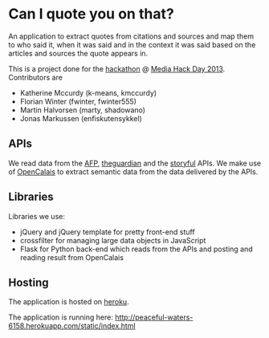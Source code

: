 Can I quote you on that?
========================

An application to extract quotes from citations and sources and map them to who said it, when it was said and in the context it was said based on the articles and sources the quote appears in.

This is a project done for the [hackathon](https://www.hackerleague.org/hackathons/wan-ifra-media-hack-day) @ [Media Hack Day 2013](http://www.mediahackday.com/ "#mdh2013").
Contributors are
  * Katherine Mccurdy (k-means, kmccurdy)
  * Florian Winter (fwinter, fwinter555)
  * Martin Halvorsen (marty, shadowano)
  * Jonas Markussen (enfiskutensykkel)

APIs
----

We read data from the 
[AFP](http://www.ipadafp.afp.com/mediahackdays/index.php?p=doc),
[theguardian](http://explorer.content.guardianapis.com/#/)
and the [storyful](http://github.com/storyful/StoryfulApiDoc) APIs.
We make use of [OpenCalais](http://www.opencalais.com/) to extract semantic data from the data delivered by the APIs.

Libraries
---------
Libraries we use:
  * jQuery and jQuery template for pretty front-end stuff
  * crossfilter for managing large data objects in JavaScript
  * Flask for Python back-end which reads from the APIs and posting and reading result from OpenCalais


Hosting
-------
The application is hosted on [heroku](http://www.heroku.com).

The application is running here:
http://peaceful-waters-6158.herokuapp.com/static/index.html
